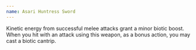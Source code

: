 ```yaml
---
name: Asari Huntress Sword
---
```

Kinetic energy from successful melee attacks grant a minor biotic boost. When you hit with an attack 
using this weapon, as a bonus action, you may cast a biotic cantrip.